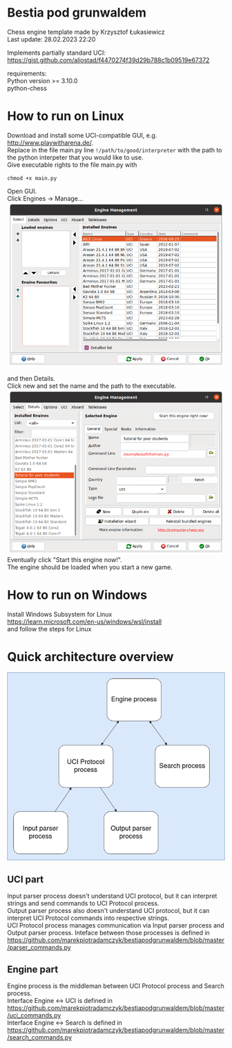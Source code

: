 # Bestia pod grunwaldem
Chess engine template made by Krzysztof Łukasiewicz \
Last update: 28.02.2023 22:20

Implements partially standard UCI:
https://gist.github.com/aliostad/f4470274f39d29b788c1b09519e67372

requirements: \
Python version >= 3.10.0 \
python-chess

# How to run on Linux

Download and install some UCI-compatible GUI, e.g. http://www.playwitharena.de/. \
Replace in the file main.py line ```!/path/to/good/interpreter``` with the path to the python interpeter that you would like to use. \
Give executable rights to the file main.py with
```console
chmod +x main.py
```

Open GUI. \
Click Engines -> Manage... \
![Engine Management window](./images/manage.png)

and then Details. \
Click new and set the name and the path to the executable. \
![Engine Details window](./images/engine_settings.png) \
Eventually click "Start this engine now!". \
The engine should be loaded when you start a new game.

# How to run on Windows

Install Windows Subsystem for Linux \
https://learn.microsoft.com/en-us/windows/wsl/install \
and follow the steps for Linux

# Quick architecture overview

![Process architecture](./images/process_diagram.png) 

## UCI part
Input parser process doesn't understand UCI protocol, but it can interpret strings and send commands to UCI Protocol process. \
Output parser process also doesn't understand UCI protocol, but it can interpret UCI Protocol commands into respective strings. \
UCI Protocol process manages communication via Input parser process and Output parser process. Inteface between those processes is defined in https://github.com/marekpiotradamczyk/bestiapodgrunwaldem/blob/master/parser_commands.py

## Engine part

Engine process is the middleman between UCI Protocol process and Search process. \
Interface Engine <-> UCI is defined in https://github.com/marekpiotradamczyk/bestiapodgrunwaldem/blob/master/uci_commands.py \
Interface Engine <-> Search is defined in https://github.com/marekpiotradamczyk/bestiapodgrunwaldem/blob/master/search_commands.py